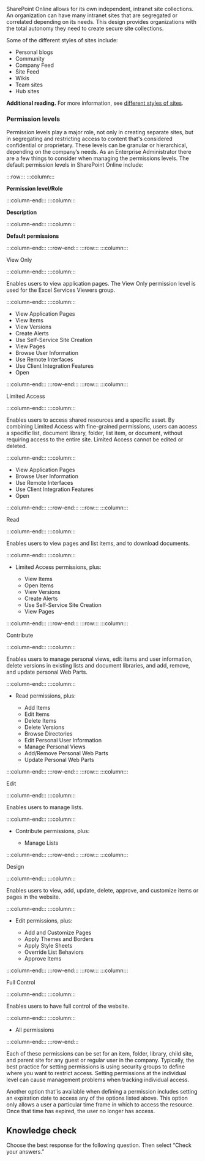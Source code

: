 SharePoint Online allows for its own independent, intranet site collections. An organization can have many intranet sites that are segregated or correlated depending on its needs. This design provides organizations with the total autonomy they need to create secure site collections.

Some of the different styles of sites include:

 *  Personal blogs
 *  Community
 *  Company Feed
 *  Site Feed
 *  Wikis
 *  Team sites
 *  Hub sites

**Additional reading.** For more information, see [different styles of sites](https://technet.microsoft.com/library/207c5829-0ba9-440a-a602-1222458fb479?azure-portal=true).

### Permission levels

Permission levels play a major role, not only in creating separate sites, but in segregating and restricting access to content that's considered confidential or proprietary. These levels can be granular or hierarchical, depending on the company’s needs. As an Enterprise Administrator there are a few things to consider when managing the permissions levels. The default permission levels in SharePoint Online include:

:::row:::
  :::column:::
    

**Permission level/Role**


  :::column-end:::
  :::column:::
    

**Description**


  :::column-end:::
  :::column:::
    

**Default permissions**


  :::column-end:::
:::row-end:::
:::row:::
  :::column:::
    

View Only


  :::column-end:::
  :::column:::
    

Enables users to view application pages. The View Only permission level is used for the Excel Services Viewers group.


  :::column-end:::
  :::column:::
    

 *  View Application Pages
 *  View Items
 *  View Versions
 *  Create Alerts
 *  Use Self-Service Site Creation
 *  View Pages
 *  Browse User Information
 *  Use Remote Interfaces
 *  Use Client Integration Features
 *  Open


  :::column-end:::
:::row-end:::
:::row:::
  :::column:::
    

Limited Access


  :::column-end:::
  :::column:::
    

Enables users to access shared resources and a specific asset. By combining Limited Access with fine-grained permissions, users can access a specific list, document library, folder, list item, or document, without requiring access to the entire site. Limited Access cannot be edited or deleted.


  :::column-end:::
  :::column:::
    

 *  View Application Pages
 *  Browse User Information
 *  Use Remote Interfaces
 *  Use Client Integration Features
 *  Open


  :::column-end:::
:::row-end:::
:::row:::
  :::column:::
    

Read


  :::column-end:::
  :::column:::
    

Enables users to view pages and list items, and to download documents.


  :::column-end:::
  :::column:::
    

 *  Limited Access permissions, plus:
    
     *  View Items
     *  Open Items
     *  View Versions
     *  Create Alerts
     *  Use Self-Service Site Creation
     *  View Pages


  :::column-end:::
:::row-end:::
:::row:::
  :::column:::
    

Contribute


  :::column-end:::
  :::column:::
    

Enables users to manage personal views, edit items and user information, delete versions in existing lists and document libraries, and add, remove, and update personal Web Parts.


  :::column-end:::
  :::column:::
    

 *  Read permissions, plus:
    
     *  Add Items
     *  Edit Items
     *  Delete Items
     *  Delete Versions
     *  Browse Directories
     *  Edit Personal User Information
     *  Manage Personal Views
     *  Add/Remove Personal Web Parts
     *  Update Personal Web Parts


  :::column-end:::
:::row-end:::
:::row:::
  :::column:::
    

Edit


  :::column-end:::
  :::column:::
    

Enables users to manage lists.


  :::column-end:::
  :::column:::
    

 *  Contribute permissions, plus:
    
     *  Manage Lists


  :::column-end:::
:::row-end:::
:::row:::
  :::column:::
    

Design


  :::column-end:::
  :::column:::
    

Enables users to view, add, update, delete, approve, and customize items or pages in the website.


  :::column-end:::
  :::column:::
    

 *  Edit permissions, plus:
    
     *  Add and Customize Pages
     *  Apply Themes and Borders
     *  Apply Style Sheets
     *  Override List Behaviors
     *  Approve Items


  :::column-end:::
:::row-end:::
:::row:::
  :::column:::
    

Full Control


  :::column-end:::
  :::column:::
    

Enables users to have full control of the website.


  :::column-end:::
  :::column:::
    

 *  All permissions


  :::column-end:::
:::row-end:::


Each of these permissions can be set for an item, folder, library, child site, and parent site for any guest or regular user in the company. Typically, the best practice for setting permissions is using security groups to define where you want to restrict access. Setting permissions at the individual level can cause management problems when tracking individual access.

Another option that'is available when defining a permission includes setting an expiration date to access any of the options listed above. This option only allows a user a particular time frame in which to access the resource. Once that time has expired, the user no longer has access.

## Knowledge check

Choose the best response for the following question. Then select “Check your answers.”